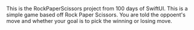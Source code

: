 This is the RockPaperScissors project from 100 days of SwiftUI.  This is a simple game based off Rock Paper Scissors. You are told the oppoent's move and whether your goal is to pick the winning or losing move.
